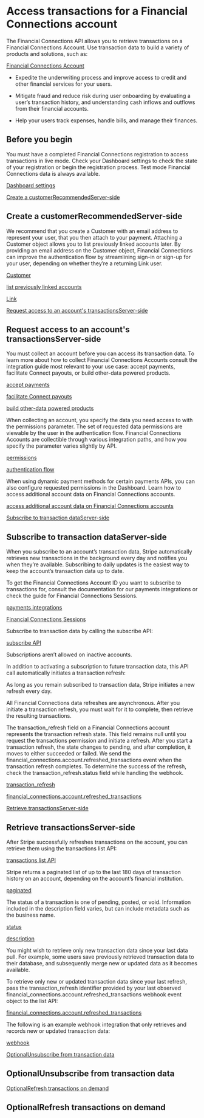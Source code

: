 # Access transactions for a Financial Connections account

The Financial Connections API allows you to retrieve transactions on a Financial Connections Account. Use transaction data to build a variety of products and solutions, such as:

[Financial Connections Account](/api/financial_connections/accounts/object)

- Expedite the underwriting process and improve access to credit and other financial services for your users.

- Mitigate fraud and reduce risk during user onboarding by evaluating a user’s transaction history, and understanding cash inflows and outflows from their financial accounts.

- Help your users track expenses, handle bills, and manage their finances.

## Before you begin

You must have a completed Financial Connections registration to access transactions in live mode. Check your Dashboard settings to check the state of your registration or begin the registration process. Test mode Financial Connections data is always available.

[Dashboard settings](https://dashboard.stripe.com/settings/financial-connections)

[Create a customerRecommendedServer-side](#customer)

## Create a customerRecommendedServer-side

We recommend that you create a Customer with an email address to represent your user, that you then attach to your payment. Attaching a Customer object allows you to list previously linked accounts  later. By providing an email address on the Customer object, Financial Connections can improve the authentication flow by streamlining sign-in or sign-up for your user, depending on whether they’re a returning Link user.

[Customer](/api/customers)

[list previously linked accounts](/api/financial_connections/accounts/list)

[Link](https://support.stripe.com/questions/link-for-financial-connections-support-for-businesses)

[Request access to an account's transactionsServer-side](#request-access-to-transactions)

## Request access to an account's transactionsServer-side

You must collect an account before you can access its transaction data. To learn more about how to collect Financial Connections Accounts consult the integration guide most relevant to your use case: accept payments, facilitate Connect payouts, or build other-data powered products.

[accept payments](/financial-connections/ach-direct-debit-payments)

[facilitate Connect payouts](/financial-connections/connect-payouts)

[build other-data powered products](/financial-connections/other-data-powered-products)

When collecting an account, you specify the data you need access to with the permissions parameter. The set of requested data permissions are viewable by the user in the authentication flow. Financial Connections Accounts are collectible through various integration paths, and how you specify the parameter varies slightly by API.

[permissions](/financial-connections/fundamentals#data-permissions)

[authentication flow](/financial-connections/fundamentals#authentication-flow)

When using dynamic payment methods for certain payments APIs, you can also configure requested permissions in the Dashboard. Learn how to access additional account data on Financial Connections accounts.

[access additional account data on Financial Connections accounts](/financial-connections/ach-direct-debit-payments?dashboard-or-api=dashboard#access)

[Subscribe to transaction dataServer-side](#subscribe-to-transactions)

## Subscribe to transaction dataServer-side

When you subscribe to an account’s transaction data, Stripe automatically retrieves new transactions in the background every day and notifies you when they’re available. Subscribing to daily updates is the easiest way to keep the account’s transaction data up to date.

To get the Financial Connections Account ID you want to subscribe to transactions for, consult the documentation for our payments integrations or check the guide for Financial Connections Sessions.

[payments integrations](/financial-connections/ach-direct-debit-payments#finding-the-financial-connections-account-id)

[Financial Connections Sessions](/financial-connections/other-data-powered-products?platform=web#collect-an-account)

Subscribe to transaction data by calling the subscribe API:

[subscribe API](/api/financial_connections/accounts/subscribe)

Subscriptions aren’t allowed on inactive accounts.

In addition to activating a subscription to future transaction data, this API call automatically initiates a transaction refresh:

As long as you remain subscribed to transaction data, Stripe initiates a new refresh every day.

All Financial Connections data refreshes are asynchronous. After you initiate a transaction refresh, you must wait for it to complete, then retrieve the resulting transactions.

The transaction_refresh field on a Financial Connections account represents the transaction refresh state. This field remains null until you request the transactions permission and initiate a refresh. After you start a transaction refresh, the state changes to pending, and after completion, it moves to either succeeded or failed. We send the financial_connections.account.refreshed_transactions event when the transaction refresh completes. To determine the success of the refresh, check the transaction_refresh.status field while handling the webhook.

[transaction_refresh](/api/financial_connections/accounts/object#financial_connections_account_object-transaction_refresh)

[financial_connections.account.refreshed_transactions](/api/events/types#event_types-financial_connections.account.refreshed_transactions)

[Retrieve transactionsServer-side](#retrieve-transactions)

## Retrieve transactionsServer-side

After Stripe successfully refreshes transactions on the account, you can retrieve them using the transactions list API:

[transactions list API](/api/financial_connections/transactions/list)

Stripe returns a paginated list of up to the last 180 days of transaction history on an account, depending on the account’s financial institution.

[paginated](/api/pagination)

The status of a transaction is one of pending, posted, or void. Information included in the description field varies, but can include metadata such as the business name.

[status](/api/financial_connections/transactions/object#financial_connections_transaction_object-status)

[description](/api/financial_connections/transactions/object#financial_connections_transaction_object-description)

You might wish to retrieve only new transaction data since your last data pull. For example, some users save previously retrieved transaction data to their database, and subsequently merge new or updated data as it becomes available.

To retrieve only new or updated transaction data since your last refresh, pass the transaction_refresh identifier provided by your last observed financial_connections.account.refreshed_transactions webhook event object to the list API:

[financial_connections.account.refreshed_transactions](/api/events/types#event_types-financial_connections.account.refreshed_transactions)

The following is an example webhook integration that only retrieves and records new or updated transaction data:

[webhook](/webhooks#webhook-endpoint-def)

[OptionalUnsubscribe from transaction data](#unsubscribe-from-transaction-data)

## OptionalUnsubscribe from transaction data

[OptionalRefresh transactions on demand](#refresh-transactions-on-demand)

## OptionalRefresh transactions on demand
